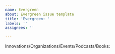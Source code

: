 ```yaml
---
name: Evergreen
about: Evergreen issue template
title: 'Evergreen: '
labels: ''
assignees: ''

---
```


Innovations/Organizations/Events/Podcasts/Books:
